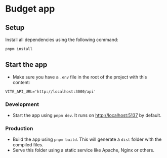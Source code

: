 # Budget app

## Setup

Install all dependencies using the following command:

```bash
pnpm install
```

## Start the app

- Make sure you have a `.env` file in the root of the project with this content:

```dotenv
VITE_API_URL='http://localhost:3000/api'
```

### Development

- Start the app using `pnpm dev`. It runs on <http://localhost:5137> by default.

### Production

- Build the app using `pnpm build`. This will generate a `dist` folder with the compiled files.
- Serve this folder using a static service like Apache, Nginx or others.
